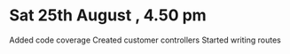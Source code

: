 # Sat 25th August , 4.50 pm
Added code coverage
Created customer controllers
Started writing routes
